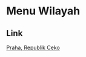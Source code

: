 # Menu Wilayah

## Link

[Praha, Republik Ceko](https://github.com/gigit-pemilu/pemilu-2024-99-luar-negeri/tree/main/pileg-dpr/hitung-suara/sub/99-luar-negeri/sub/93-praha-republik-ceko/sub/01-praha-republik-ceko)

